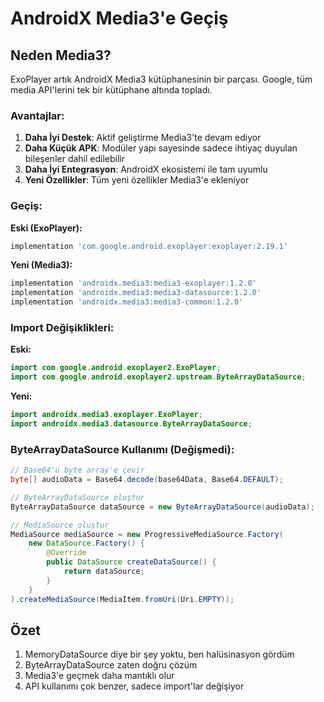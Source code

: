 # AndroidX Media3'e Geçiş

## Neden Media3?

ExoPlayer artık AndroidX Media3 kütüphanesinin bir parçası. Google, tüm media API'lerini tek bir kütüphane altında topladı.

### Avantajlar:

1. **Daha İyi Destek**: Aktif geliştirme Media3'te devam ediyor
2. **Daha Küçük APK**: Modüler yapı sayesinde sadece ihtiyaç duyulan bileşenler dahil edilebilir
3. **Daha İyi Entegrasyon**: AndroidX ekosistemi ile tam uyumlu
4. **Yeni Özellikler**: Tüm yeni özellikler Media3'e ekleniyor

### Geçiş:

**Eski (ExoPlayer):**
```gradle
implementation 'com.google.android.exoplayer:exoplayer:2.19.1'
```

**Yeni (Media3):**
```gradle
implementation 'androidx.media3:media3-exoplayer:1.2.0'
implementation 'androidx.media3:media3-datasource:1.2.0'
implementation 'androidx.media3:media3-common:1.2.0'
```

### Import Değişiklikleri:

**Eski:**
```java
import com.google.android.exoplayer2.ExoPlayer;
import com.google.android.exoplayer2.upstream.ByteArrayDataSource;
```

**Yeni:**
```java
import androidx.media3.exoplayer.ExoPlayer;
import androidx.media3.datasource.ByteArrayDataSource;
```

### ByteArrayDataSource Kullanımı (Değişmedi):

```java
// Base64'ü byte array'e çevir
byte[] audioData = Base64.decode(base64Data, Base64.DEFAULT);

// ByteArrayDataSource oluştur
ByteArrayDataSource dataSource = new ByteArrayDataSource(audioData);

// MediaSource oluştur
MediaSource mediaSource = new ProgressiveMediaSource.Factory(
    new DataSource.Factory() {
        @Override
        public DataSource createDataSource() {
            return dataSource;
        }
    }
).createMediaSource(MediaItem.fromUri(Uri.EMPTY));
```

## Özet

1. MemoryDataSource diye bir şey yoktu, ben halüsinasyon gördüm
2. ByteArrayDataSource zaten doğru çözüm
3. Media3'e geçmek daha mantıklı olur
4. API kullanımı çok benzer, sadece import'lar değişiyor 